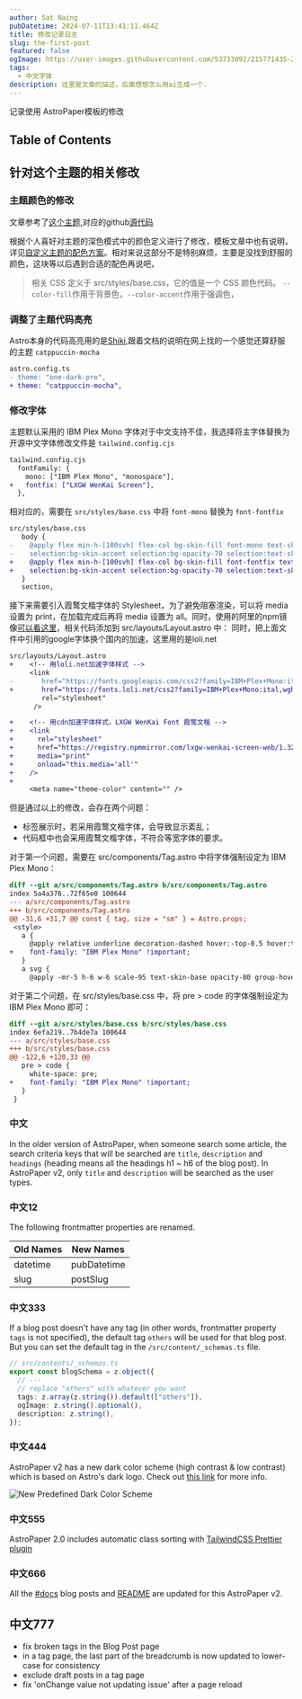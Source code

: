```yaml
---
author: Sat Naing
pubDatetime: 2024-07-11T13:41:11.464Z
title: 修改记录日志
slug: the-first-post
featured: false
ogImage: https://user-images.githubusercontent.com/53733092/215771435-25408246-2309-4f8b-a781-1f3d93bdf0ec.png
tags:
  - 中文字体
description: 这里是文章的描述，后面想想怎么用ai生成一个.
---
```


记录使用 AstroPaper模板的修改

## Table of Contents

## 针对这个主题的相关修改

### 主题颜色的修改
文章参考了[这个主题](https://blog.lkwplus.com/posts/astropaper-blog-customization/),对应的github[源代码](https://github.com/synthpop123/astro-blog/blob/main/src/content/blog/blog-customization.md?plain=1)

根据个人喜好对主题的深色模式中的颜色定义进行了修改，模板文章中也有说明，详见[自定义主题的配色方案](https://wqonline.com/posts/customizing-astropaper-theme-color-schemes/)。相对来说这部分不是特别麻烦，主要是没找到舒服的颜色，这块等以后遇到合适的配色再说吧，

> 相关 CSS 定义于 src/styles/base.css，它的值是一个 CSS 颜色代码。 `--color-fill`作用于背景色，`--color-accent`作用于强调色，

### 调整了主题代码高亮

Astro本身的代码高亮用的是[Shiki](https://shiki.style/guide/dual-themes),跟着文档的说明在网上找的一个感觉还算舒服的主题 `catppuccin-mocha`

```diff
astro.config.ts
- theme: "one-dark-pro",
+ theme: "catppuccin-mocha",

```

### 修改字体

主题默认采用的 IBM Plex Mono 字体对于中文支持不佳，我选择将主字体替换为开源中文字体修改文件是 `tailwind.config.cjs`
```diff
tailwind.config.cjs
  fontFamily: {
    mono: ["IBM Plex Mono", "monospace"],
+   fontfix: ["LXGW WenKai Screen"],
  },
```
相对应的，需要在 `src/styles/base.css` 中将 `font-mono` 替换为 `font-fontfix`

```diff
src/styles/base.css
   body {
-    @apply flex min-h-[100svh] flex-col bg-skin-fill font-mono text-skin-base
-    selection:bg-skin-accent selection:bg-opacity-70 selection:text-skin-inverted;
+    @apply flex min-h-[100svh] flex-col bg-skin-fill font-fontfix text-skin-base 
+    selection:bg-skin-accent selection:bg-opacity-70 selection:text-skin-inverted;
   }
   section,
```
接下来需要引入霞鹜文楷字体的 Stylesheet，为了避免阻塞渲染，可以将 media 设置为 print，在加载完成后再将 media 设置为 all。同时，使用的阿里的npm镜像[可以看这里](https://github.com/CMBill/lxgw-wenkai-screen-web)，相关代码添加到 src/layouts/Layout.astro 中：
同时，把上面文件中引用的google字体换个国内的加速，这里用的是loli.net
```diff
src/layouts/Layout.astro
+    <!-- 用loli.net加速字体样式 -->
     <link
-       href="https://fonts.googleapis.com/css2?family=IBM+Plex+Mono:ital,wght@0,400;0,500;0,600;0,700;1,400;1,600&display=swap"
+       href="https://fonts.loli.net/css2?family=IBM+Plex+Mono:ital,wght@0,400;0,500;0,600;0,700;1,400;1,600&display=swap"
        rel="stylesheet"
      />

+    <!-- 用cdn加速字体样式，LXGW WenKai Font 霞鹜文楷 -->
+    <link
+      rel="stylesheet"
+      href="https://registry.npmmirror.com/lxgw-wenkai-screen-web/1.321.0/files/style.css"
+      media="print"
+      onload="this.media='all'"
+    />
+
     <meta name="theme-color" content="" />
```
但是通过以上的修改，会存在两个问题：

- 标签展示时，若采用霞鹜文楷字体，会导致显示紊乱；
- 代码框中也会采用霞鹜文楷字体，不符合等宽字体的要求。

对于第一个问题，需要在 src/components/Tag.astro 中将字体强制设定为 IBM Plex Mono：


```diff
diff --git a/src/components/Tag.astro b/src/components/Tag.astro
index 5a4a376..72f65e0 100644
--- a/src/components/Tag.astro
+++ b/src/components/Tag.astro
@@ -31,6 +31,7 @@ const { tag, size = "sm" } = Astro.props;
 <style>
   a {
     @apply relative underline decoration-dashed hover:-top-0.5 hover:text-skin-accent focus-visible:p-1;
+    font-family: "IBM Plex Mono" !important;
   }
   a svg {
     @apply -mr-5 h-6 w-6 scale-95 text-skin-base opacity-80 group-hover:fill-skin-accent;
```
对于第二个问题，在 src/styles/base.css 中，将 pre > code 的字体强制设定为 IBM Plex Mono 即可：
```diff
diff --git a/src/styles/base.css b/src/styles/base.css
index 6efa219..7b4de7a 100644
--- a/src/styles/base.css
+++ b/src/styles/base.css
@@ -122,6 +120,33 @@
   pre > code {
     white-space: pre;
+    font-family: "IBM Plex Mono" !important;
   }
 }
```


### 中文

In the older version of AstroPaper, when someone search some article, the search criteria keys that will be searched are `title`, `description` and `headings` (heading means all the headings h1 ~ h6 of the blog post). In AstroPaper v2, only `title` and `description` will be searched as the user types.

### 中文12

The following frontmatter properties are renamed.

| Old Names | New Names   |
| --------- | ----------- |
| datetime  | pubDatetime |
| slug      | postSlug    |

### 中文333

If a blog post doesn't have any tag (in other words, frontmatter property `tags` is not specified), the default tag `others` will be used for that blog post. But you can set the default tag in the `/src/content/_schemas.ts` file.

```ts
// src/contents/_schemas.ts
export const blogSchema = z.object({
  // ---
  // replace "others" with whatever you want
  tags: z.array(z.string()).default(["others"]),
  ogImage: z.string().optional(),
  description: z.string(),
});
```

### 中文444

AstroPaper v2 has a new dark color scheme (high contrast & low contrast) which is based on Astro's dark logo. Check out [this link](https://astro-paper.pages.dev/posts/predefined-color-schemes#astro-dark) for more info.

![New Predefined Dark Color Scheme](https://user-images.githubusercontent.com/53733092/215680520-59427bb0-f4cb-48c0-bccc-f182a428d72d.svg)

### 中文555

AstroPaper 2.0 includes automatic class sorting with [TailwindCSS Prettier plugin](https://tailwindcss.com/blog/automatic-class-sorting-with-prettier)

### 中文666

All the [#docs](https://astro-paper.pages.dev/tags/docs/) blog posts and [README](https://github.com/satnaing/astro-paper#readme) are updated for this AstroPaper v2.

## 中文777

- fix broken tags in the Blog Post page
- in a tag page, the last part of the breadcrumb is now updated to lower-case for consistency
- exclude draft posts in a tag page
- fix 'onChange value not updating issue' after a page reload
